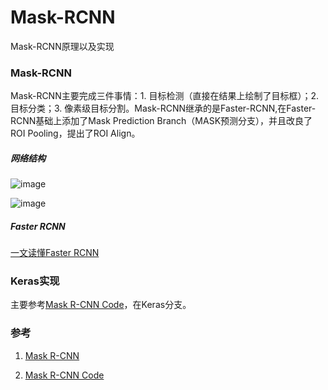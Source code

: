 # Mask-RCNN
Mask-RCNN原理以及实现

### Mask-RCNN

Mask-RCNN主要完成三件事情：1. 目标检测（直接在结果上绘制了目标框）；2. 目标分类；3. 像素级目标分割。Mask-RCNN继承的是Faster-RCNN,在Faster-RCNN基础上添加了Mask Prediction Branch（MASK预测分支），并且改良了ROI Pooling，提出了ROI Align。

##### 网络结构

![image](https://user-images.githubusercontent.com/27406337/131059783-b8489815-6e51-4250-b30c-48acf4ec7af5.png)

![image](https://user-images.githubusercontent.com/27406337/131060576-f3b1ccdd-9c9d-482e-bce1-a4765d818b79.png)

##### Faster RCNN

[一文读懂Faster RCNN](https://zhuanlan.zhihu.com/p/31426458)

### Keras实现

主要参考[Mask R-CNN Code](https://github.com/matterport/Mask_RCNN)，在Keras分支。

### 参考

1. [Mask R-CNN](http://cn.arxiv.org/pdf/1703.06870v3)

2. [Mask R-CNN Code](https://github.com/matterport/Mask_RCNN)
